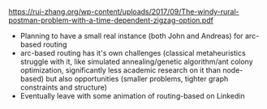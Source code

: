 https://rui-zhang.org/wp-content/uploads/2017/09/The-windy-rural-postman-problem-with-a-time-dependent-zigzag-option.pdf

- Planning to have a small real instance (both John and Andreas) for arc-based routing
- arc-based routing has it's own challenges (classical metaheuristics struggle with it, like simulated annealing/genetic algorithm/ant colony optimization, significantly less academic research on it than node-based) but also opportunities (smaller problems, tighter graph constraints and structure)
- Eventually leave with some animation of routing-based on Linkedin

